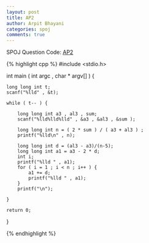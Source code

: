 ```yaml
---
layout: post
title: AP2
author: Arpit Bhayani
categories: spoj
comments: true
---
```


SPOJ Question Code: [AP2](http://www.spoj.com/problems/AP2/)

{% highlight cpp %}
#include <stdio.h>

int main ( int argc , char * argv[] ) {

	long long int t;
	scanf("%lld" , &t);

	while ( t-- ) {

		long long int a3 , al3 , sum;
		scanf("%lld%lld%lld" , &a3 , &al3 , &sum );

		long long int n = ( 2 * sum ) / ( a3 + al3 ) ;
		printf("%lld\n" , n);

		long long int d = (al3 - a3)/(n-5);
		long long int a1 = a3 - 2 * d;
		int i;
		printf("%lld " , a1);
		for ( i = 1 ; i < n ; i++ ) {
			a1 += d;
			printf("%lld " , a1);
		}
		printf("\n");

	}

	return 0;
}

{% endhighlight %}